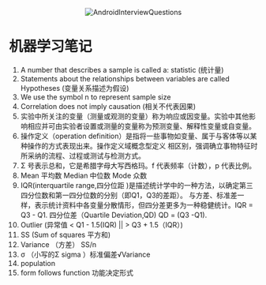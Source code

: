 <p align="center">
<img alt="AndroidInterviewQuestions" src="https://s3.cn-north-1.amazonaws.com.cn/static-assets/leads-landing/icon/icon-nd009-basic.png?raw=true">
</p>

# 机器学习笔记 

1. A number that describes a sample is called a: statistic (统计量)
2. Statements about the relationships between variables are called Hypotheses (变量关系描述为假设)
3. We use the symbol n to represent sample size 
4. Correlation does not imply causation (相关不代表因果)
5. 实验中所关注的变量（测量或观测的变量）称为响应或因变量。实验中其他影响相应并可由实验者设置或测量的变量称为预测变量、解释性变量或自变量。
6. 操作定义（operation definition）是指将一些事物如变量、属于与客体等以某种操作的方式表现出来。操作定义域概念型定义
相区别，强调确立事物特征时所采纳的流程、过程或测试与检测方式。
7. Σ 号表示总和，它是希腊字母大写西格玛。f 代表频率（计数），p 代表比例。
8. Mean 平均数 Median 中位数 Mode 众数
9. IQR(interquartile  range,四分位距 )是描述统计学中的一种方法，以确定第三四分位数和第一四分位数的分别（即Q1，Q3的差距）。
与方差、标准差一样，表示统计资料中各变量分散情形，但四分差更多为一种稳健统计。IQR = Q3 - Q1.
四分位差（Quartile Deviation,QD) QD = (Q3 -Q1).
10. Outlier (异常值 < Q1 - 1.5(IQR)  || > Q3 + 1.5（IQR）)
11. SS (Sum of squares 平方和) 
12. Variance （方差）  SS/n
13. σ （小写的Σ sigma ）标准偏差√Variance
14. population 
15. form follows function 功能决定形式